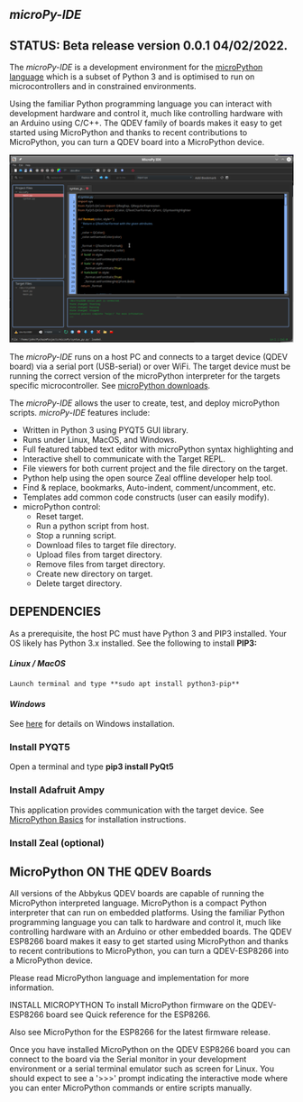 ## ***microPy-IDE***

## STATUS: Beta release version 0.0.1 04/02/2022.

The *microPy-IDE* is a development environment for the [microPython language](https://micropython.org/) which is a subset of Python 3 and is optimised to run on microcontrollers and in constrained environments. 

Using the familiar Python programming language you can interact with development hardware and control it, much like controlling hardware with an Arduino using C/C++. The QDEV family of boards makes it easy to get started using MicroPython and thanks to recent contributions to MicroPython, you can turn a QDEV board into a MicroPython device.

![](https://github.com/Abbykus/microPy-IDE/blob/3a2bbbc565d9bde55c800ac3cb0ba72c25d3f430/photos/microPy-IDE.png)

The *microPy-IDE* runs on a host PC and connects to a target device (QDEV board) via a serial port (USB-serial) or over WiFi. The target device must be running the correct version of the microPython interpreter for the targets specific microcontroller. See [microPython downloads](https://micropython.org/download/).

The *microPy-IDE* allows the user to create, test, and deploy microPython scripts. *microPy-IDE* features include:
- Written in Python 3 using PYQT5 GUI library.
- Runs under Linux, MacOS, and Windows.
- Full featured tabbed text editor with microPython syntax highlighting and 
- Interactive shell to communicate with the Target REPL.
- File viewers for both current project and the file directory on the target.
- Python help using the open source Zeal offline developer help tool.
- Find & replace, bookmarks, Auto-indent, comment/uncomment, etc.
- Templates add common code constructs (user can easily modify).
- microPython control:
  - Reset target.
  - Run a python script from host.
  - Stop a running script.
  - Download files to target file directory.
  - Upload files from target directory.
  - Remove files from target directory.
  - Create new directory on target.
  - Delete target directory.

## DEPENDENCIES
As a prerequisite, the host PC must have Python 3 and PIP3 installed. 
Your OS likely has Python 3.x installed. See the following to install **PIP3:**

  #### *Linux / MacOS*
    Launch terminal and type **sudo apt install python3-pip**

  #### *Windows*
  See [here](https://stackoverflow.com/questions/70727436/how-to-install-pip3-on-windows-10) for details on Windows installation.

### Install PYQT5
Open a terminal and type **pip3 install PyQt5**

### Install Adafruit Ampy
This application provides communication with the target device. See [MicroPython Basics](https://cdn-learn.adafruit.com/downloads/pdf/micropython-basics-load-files-and-run-code.pdf) for installation instructions.

### Install Zeal (optional)


## MicroPython ON THE QDEV Boards
All versions of the Abbykus QDEV boards are capable of running the MicroPython interpreted language. MicroPython is a compact Python interpreter that can run on embedded platforms. Using the familiar Python programming language you can talk to hardware and control it, much like controlling hardware with an Arduino or other embedded boards. The QDEV ESP8266 board makes it easy to get started using MicroPython and thanks to recent contributions to MicroPython, you can turn a QDEV-ESP8266 into a MicroPython device.

Please read MicroPython language and implementation for more information.

INSTALL MICROPYTHON
To install MicroPython firmware on the QDEV-ESP8266 board see Quick reference for the ESP8266.

Also see MicroPython for the ESP8266 for the latest firmware release.

Once you have installed MicroPython on the QDEV ESP8266 board you can connect to the board via the Serial monitor in your development environment or a serial terminal emulator such as screen for Linux. You should expect to see a '>>>' prompt indicating the interactive mode where you can enter MicroPython commands or entire scripts manually.






